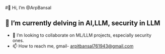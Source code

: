 #👋 Hi, I’m @ArpBansal
## 👀 I’m currently delving in AI,LLM, security in LLM

- 💞️ I’m looking to collaborate on ML/LLM projects, especially security ones.
- 📫 How to reach me, gmail- arpitbansal761943@gmail.com

<!---
ArpBansal/ArpBansal is a ✨ special ✨ repository because its `README.md` (this file) appears on your GitHub profile.
You can click the Preview link to take a look at your changes.
--->
